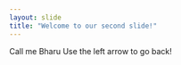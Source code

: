```yaml
---
layout: slide
title: "Welcome to our second slide!"
---
```

Call me Bharu
Use the left arrow to go back!
